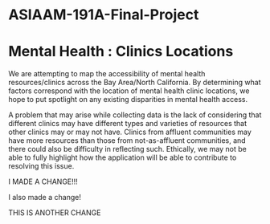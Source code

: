 # ASIAAM-191A-Final-Project

# Mental Health : Clinics Locations

We are attempting to map the accessibility of mental health resources/clinics across the Bay Area/North California. By determining what factors correspond with the location of mental health clinic locations, we hope to put spotlight on any existing disparities in mental health access.

A problem that may arise while collecting data is the lack of considering that different clinics may have different types and varieties of resources that other clinics may or may not have. Clinics from affluent communities may have more resources than those from not-as-affluent communities, and there could also be difficulty in reflecting such. Ethically, we may not be able to fully highlight how the application will be able to contribute to resolving this issue. 


I MADE A CHANGE!!!

I also made a change!

THIS IS ANOTHER CHANGE